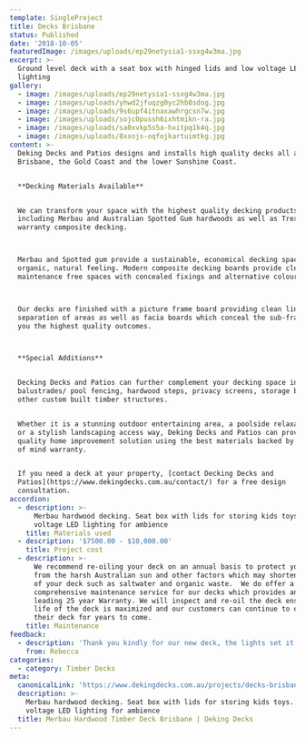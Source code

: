 ```yaml
---
template: SingleProject
title: Decks Brisbane
status: Published
date: '2018-10-05'
featuredImage: /images/uploads/ep29netysia1-ssxg4w3ma.jpg
excerpt: >-
  Ground level deck with a seat box with hinged lids and low voltage LED
  lighting
gallery:
  - image: /images/uploads/ep29netysia1-ssxg4w3ma.jpg
  - image: /images/uploads/yhwd2jfuqzg0yc2hb8sdog.jpg
  - image: /images/uploads/9s6upf4itnaxawhrgcsn7w.jpg
  - image: /images/uploads/sojc0pussh6ixhtmikn-ra.jpg
  - image: /images/uploads/sa0xvkp5s5a-hxitpq1k4q.jpg
  - image: /images/uploads/8xxojs-oqfojkartuimtkg.jpg
content: >-
  Deking Decks and Patios designs and installs high quality decks all across
  Brisbane, the Gold Coast and the lower Sunshine Coast. 


  **Decking Materials Available**


  We can transform your space with the highest quality decking products
  including Merbau and Australian Spotted Gum hardwoods as well as Trex© 25 year
  warranty composite decking.



  Merbau and Spotted gum provide a sustainable, economical decking space with an
  organic, natural feeling. Modern composite decking boards provide clean
  maintenance free spaces with concealed fixings and alternative colour options.



  Our decks are finished with a picture frame board providing clean lines and
  separation of areas as well as facia boards which conceal the sub-frame giving
  you the highest quality outcomes. 



  **Special Additions**


  Decking Decks and Patios can further complement your decking space including
  balustrades/ pool fencing, hardwood steps, privacy screens, storage boxes and
  other custom built timber structures.


  Whether it is a stunning outdoor entertaining area, a poolside relaxation area
  or a stylish landscaping access way, Deking Decks and Patios can provide a
  quality home improvement solution using the best materials backed by our peace
  of mind warranty.


  If you need a deck at your property, [contact Decking Decks and
  Patios](https://www.dekingdecks.com.au/contact/) for a free design
  consultation.
accordion:
  - description: >-
      Merbau hardwood decking. Seat box with lids for storing kids toys. Low
      voltage LED lighting for ambience
    title: Materials used
  - description: '$7500.00 - $10,000.00'
    title: Project cost
  - description: >-
      We recommend re-oiling your deck on an annual basis to protect your timber
      from the harsh Australian sun and other factors which may shorten the life
      of your deck such as saltwater and organic waste.  We do offer a
      comprehensive maintenance service for our decks which provides an industry
      leading 25 year Warranty. We will inspect and re-oil the deck ensuring the
      life of the deck is maximized and our customers can continue to enjoy
      their deck for years to come.
    title: Maintenance
feedback:
  - description: 'Thank you kindly for our new deck, the lights set it off'
    from: Rebecca
categories:
  - category: Timber Decks
meta:
  canonicalLink: 'https://www.dekingdecks.com.au/projects/decks-brisbane/'
  description: >-
    Merbau hardwood decking. Seat box with lids for storing kids toys. Low
    voltage LED lighting for ambience 
  title: Merbau Hardwood Timber Deck Brisbane | Deking Decks
---
```


